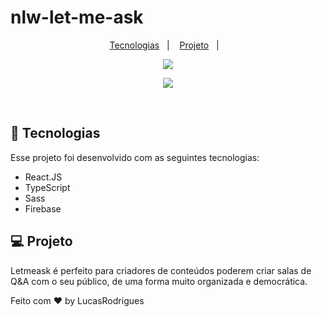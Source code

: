 # nlw-let-me-ask


<p align="center">
  <a href="#-tecnologias">Tecnologias</a>&nbsp;&nbsp;&nbsp;|&nbsp;&nbsp;&nbsp;
  <a href="#-projeto">Projeto</a>&nbsp;&nbsp;&nbsp;|&nbsp;&nbsp;&nbsp;
</p>

<p align="center">
 <img src="https://user-images.githubusercontent.com/86750985/190669672-2e4036a4-1a2f-499c-8e86-c6d2824205a3.png" />
</p>

<p align="center">
 <img src="https://user-images.githubusercontent.com/86750985/190669738-f671c046-4237-4046-9799-65d4a9a2262c.png" />
</p>
<br>


## 🚀 Tecnologias

Esse projeto foi desenvolvido com as seguintes tecnologias:

- React.JS
- TypeScript
- Sass
- Firebase


## 💻 Projeto

Letmeask é perfeito para criadores de conteúdos poderem criar salas de Q&A com o seu público, de uma forma muito organizada e democrática.


Feito com ♥ by LucasRodrigues
